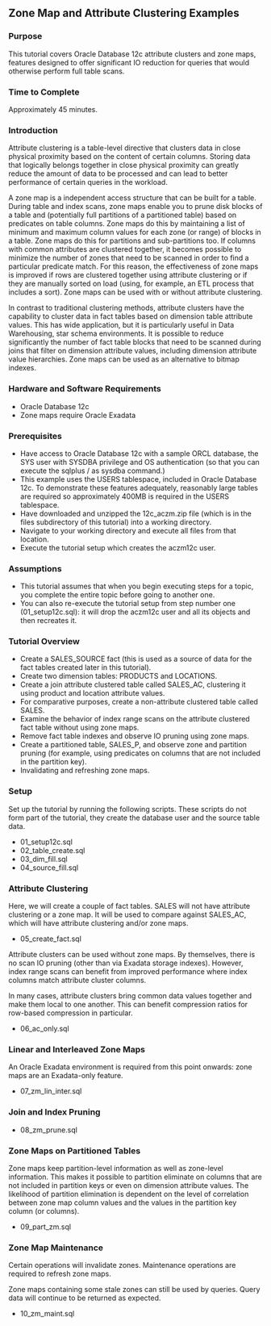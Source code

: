 <h2>Zone Map and Attribute Clustering Examples</h2>

<h3>Purpose</h3>


This tutorial covers Oracle Database 12c attribute clusters and zone maps, features designed to offer significant IO reduction for queries that would otherwise perform full table scans.

<h3>Time to Complete</h3>
Approximately 45 minutes.

<h3>Introduction</h3>

Attribute clustering is a table-level directive that clusters data in close physical proximity based on the content of certain columns. Storing data that logically belongs together in close physical proximity can greatly reduce the amount of data to be processed and can lead to better performance of certain queries in the workload.

A zone map is a independent access structure that can be built for a table. During table and index scans, zone maps enable you to prune disk blocks of a table and (potentially full partitions of a partitioned table) based on predicates on table columns. Zone maps do this by maintaining a list of minimum and maximum column values for each zone (or range) of blocks in a table. Zone maps do this for partitions and sub-partitions too. If columns with common attributes are clustered together, it becomes possible to minimize the number of zones that need to be scanned in order to find a particular predicate match. For this reason, the effectiveness of zone maps is improved if rows are clustered together using attribute clustering or if they are manually sorted on load (using, for example, an ETL process that includes a sort). Zone maps can be used with or without attribute clustering.

In contrast to traditional clustering methods, attribute clusters have the capability to cluster data in fact tables based on dimension table attribute values. This has wide application, but it is particularly useful in Data Warehousing, star schema environments. It is possible to reduce significantly the number of fact table blocks that need to be scanned during joins that filter on dimension attribute values, including dimension attribute value hierarchies. Zone maps can be used as an alternative to bitmap indexes.

<h3>Hardware and Software Requirements</h3>

- Oracle Database 12c
- Zone maps require Oracle Exadata

<h3>Prerequisites</h3>

- Have access to Oracle Database 12c with a sample ORCL database, the SYS user with SYSDBA privilege and OS authentication (so that you can execute the sqlplus / as sysdba command.)
- This example uses the USERS tablespace, included in Oracle  Database 12c. To demonstrate these features adequately, reasonably large tables are required so approximately 400MB is required in the USERS tablespace.
- Have downloaded and unzipped the 12c_aczm.zip file (which is in the files subdirectory of this tutorial) into a working directory.
- Navigate to your working directory and execute all files from that location.
- Execute the tutorial setup which creates the aczm12c user.


<h3>Assumptions</h3>

- This tutorial assumes that when you begin executing steps for a topic, you complete the entire topic before going to another one. 
- You can also re-execute the tutorial setup from step number one (01_setup12c.sql): it will drop the aczm12c user and all its objects and then recreates it.

<h3>Tutorial Overview</h3>

- Create a SALES_SOURCE fact (this is used as a source of data for the fact tables created later in this tutorial).
- Create two dimension tables: PRODUCTS and LOCATIONS. 
- Create a join attribute clustered table called SALES_AC, clustering it using product and location attribute values.
- For comparative purposes, create a non-attribute clustered table called SALES.
- Examine the behavior of index range scans on the attribute clustered fact table without using zone maps.
- Remove fact table indexes and observe IO pruning using zone maps.
- Create a partitioned table, SALES_P, and observe zone and partition pruning (for example, using predicates on columns that are not included in the partition key).
- Invalidating and refreshing zone maps.

<h3>Setup</h3>

Set up the tutorial by running the following scripts. These scripts do not form part of the tutorial, they create the database user and the source table data.

- 01_setup12c.sql
- 02_table_create.sql
- 03_dim_fill.sql
- 04_source_fill.sql

<h3>Attribute Clustering</h3>

Here, we will create a couple of fact tables. SALES will not have attribute clustering or a zone map. It will be used to compare against SALES_AC, which will have attribute clustering and/or zone maps.

- 05_create_fact.sql

Attribute clusters can be used without zone maps. By themselves, there is no scan IO pruning (other than via Exadata storage indexes). However, index range scans can benefit from improved performance where index columns match attribute cluster columns. 

In many cases, attribute clusters bring common data values together and make them local to one another. This can benefit compression ratios for row-based compression in particular.

- 06_ac_only.sql

<h3>Linear and Interleaved Zone Maps</h3>

An Oracle Exadata environment is required from this point onwards: zone maps are an Exadata-only feature.

- 07_zm_lin_inter.sql


<h3>Join and Index Pruning</h3>

- 08_zm_prune.sql

<h3>Zone Maps on Partitioned Tables</h3>

Zone maps keep partition-level information as well as zone-level information. This makes it possible to partition eliminate on columns that are not included in partition keys or even on dimension attribute values. The likelihood of partition elimination is dependent on the level of correlation between zone map column values and the values in the partition key column (or columns).

- 09_part_zm.sql

<h3>Zone Map Maintenance</h3>

Certain operations will invalidate zones. Maintenance operations are required to refresh zone maps.

Zone maps containing some stale zones can still be used by queries. Query data will continue to be returned as expected.

- 10_zm_maint.sql

